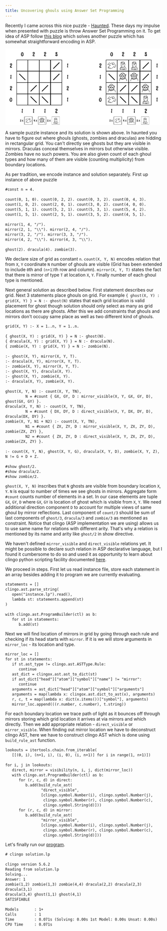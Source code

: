 ```yaml
---   
title: Uncovering ghouls using Answer Set Programming
---
```


Recently I came across this nice puzzle - [Haunted](https://krazydad.com/haunted/). These days
my impulse when presented with puzzle is throw Answer Set Programming on it. To get idea
of ASP follow [this blog](../../2023/07/solving-hitori-using-clingo.md) which solves another puzzle which has somewhat
straightforward encoding in ASP.

![](../../../img/haunted.png)

A sample puzzle instance and its solution is shown above. In haunted you have to figure out 
where ghouls (ghosts, zombies and draculas) are hidding in rectangular grid. You can't
directly see ghosts but they are visible in mirrors. Draculas conceal themselves in mirrors but 
otherwise visible. Zombies have no such powers. You are also given count of each ghoul types
and how many of them are visible (counting multiplicity) from boundary locations. 

As per tradition, we encode instance and solution separately. First up instance of above puzzle

~~~{.default}
#const n = 4.

count(0, 1, 0). count(0, 2, 2). count(0, 3, 2). count(0, 4, 3).
count(1, 0, 2). count(2, 0, 1). count(3, 0, 2). count(4, 0, 0).
count(5, 1, 1). count(5, 2, 1). count(5, 3, 1). count(5, 4, 2).
count(1, 5, 1). count(2, 5, 1). count(3, 5, 2). count(4, 5, 1).

mirror(1, 4, "/").
mirror(2, 1, "\\"). mirror(2, 4, "/").
mirror(3, 2, "/"). mirror(3, 3, "/").
mirror(4, 2, "\\"). mirror(4, 3, "\\").

ghost(2). dracula(4). zombie(3).
~~~

We declare size of grid as constant `n`. `count(X, Y, N)` encodes relation that from `X`, `Y` coordinate
`N` number of ghouls are visible (Grid has been extended to include `0`th and `(n+1)`th row and column). 
`mirror(X, Y, T)` states the fact that there is mirror of type `T` at location `X`, `Y`. Finally number 
of each ghoul type is mentioned.

Next general solution as described below. First statement describes our grid. Next 3 statements place
ghouls on grid. For example `{ ghost(X, Y) : grid(X, Y) } = N :- ghost(N)` states that 
each grid location is valid placement for ghost though solution should only select as many as 
grid locations as there are ghosts. After this we add constraints that ghouls and mirrors don't 
occupy same place as well as two different kind of ghouls.

~~~{.default}
grid(X, Y) :- X = 1..n, Y = 1..n.

{ ghost(X, Y) : grid(X, Y) } = N :- ghost(N).
{ dracula(X, Y) : grid(X, Y) } = N :- dracula(N).
{ zombie(X, Y) : grid(X, Y) } = N :- zombie(N).

:- ghost(X, Y), mirror(X, Y, T).
:- dracula(X, Y), mirror(X, Y, T).
:- zombie(X, Y), mirror(X, Y, T).
:- ghost(X, Y), dracula(X, Y).
:- ghost(X, Y), zombie(X, Y).
:- dracula(X, Y), zombie(X, Y).

ghost(X, Y, N) :- count(X, Y, TN),
         N = #count { GX, GY, D : mirror_visible(X, Y, GX, GY, D), ghost(GX, GY) }.
dracula(X, Y, N) :- count(X, Y, TN),
         N = #count { DX, DY, D : direct_visible(X, Y, DX, DY, D), dracula(DX, DY) }.
zombie(X, Y, N1 + N2) :- count(X, Y, TN),
         N1 = #count { ZX, ZY, D : mirror_visible(X, Y, ZX, ZY, D), zombie(ZX, ZY) },
         N2 = #count { ZX, ZY, D : direct_visible(X, Y, ZX, ZY, D), zombie(ZX, ZY) }.

:- count(X, Y, N), ghost(X, Y, G), dracula(X, Y, D), zombie(X, Y, Z), N != G + D + Z.

#show ghost/2.
#show dracula/2.
#show zombie/2.
~~~

`ghost(X, Y, N)` inscribes that `N` ghosts are visible from boundary location `X`, `Y`. `N` is equal
to number of times we see ghosts in mirrors. Aggregate form `#count` counts number of elements in a set. 
In our case elements are tuple `GX`, `GY`, `D` where `GX`, `GY` is location of ghost which is visible from `X`, `Y`.
We need additional direction component `D` to account for multiple views of same ghoul by mirror reflections. 
Last component of `count/3` should be sum of last components of `ghost/3`, `dracula/3` and `zombie/3`
as mentioned as constraint. Notice that clingo (ASP implementation we are using) allows us to use same name for
relations with different arity. That's why a relation is mentioned by its name and arity like `ghost/2` in
show directive.
 
We haven't defined `mirror_visible` and `direct_visible` relations yet. It might be possible to
declare such relation in ASP declarative language, but I found it cumbersome to do so and used it as
opportunity to learn about clingo python scripting facility documented [here](https://potassco.org/clingo/python-api/5.6/).

We proceed in steps. First let us read instance file, store each statement in an array besides adding it to program 
we are currently evaluating.

~~~{.default}
statements = []
clingo.ast.parse_string(
   open("instance.lp").read(),
   lambda st: statements.append(st)
)

with clingo.ast.ProgramBuilder(ctl) as b:
   for st in statements:
      b.add(st)
~~~

Next we will find location of mirrors in grid by going through each rule and checking if its head starts with `mirror`.
If it is we will store arguments in `mirror_loc` - its location and type.

~~~{.default}
mirror_loc = []
for st in statements:
   if st.ast_type != clingo.ast.ASTType.Rule:
      continue
   ast_dict = clingox.ast.ast_to_dict(st)
   if ast_dict["head"]["atom"]["symbol"]["name"] != "mirror":
      continue
   arguments = ast_dict["head"]["atom"]["symbol"]["arguments"]
   arguments = map(lambda x: clingox.ast.dict_to_ast(x), arguments)
   r, c, t = map(lambda x: dict(x.items())["symbol"], arguments)
   mirror_loc.append(((r.number, c.number), t.string))
~~~

For each boundary location we trace path of light as it bounces off through mirrors storing which grid location it arrives at
via mirrors and which directly. Then we add appropriate relation - `direct_visible` or `mirror_visible`. When finding out
mirror location we have to deconstruct clingo AST, here we have to construct clingo AST which is done using `build_rule_ast` 
function. 

~~~{.default}
lookouts = itertools.chain.from_iterable(
   [[(0, i), (n+1, i), (i, 0), (i, n+1)] for i in range(1, n+1)])

for i, j in lookouts:
   direct, mirror = visibility(n, i, j, dict(mirror_loc))
   with clingo.ast.ProgramBuilder(ctl) as b:
      for (r, c, d) in direct:
         b.add(build_rule_ast(
                "direct_visible",
                [clingo.symbol.Number(i), clingo.symbol.Number(j),
                 clingo.symbol.Number(r), clingo.symbol.Number(c),
                 clingo.symbol.String(d)]))
      for (r, c, d) in mirror:
         b.add(build_rule_ast(
                "mirror_visible",
                [clingo.symbol.Number(i), clingo.symbol.Number(j),
                 clingo.symbol.Number(r), clingo.symbol.Number(c),
                 clingo.symbol.String(d)]))
~~~

Let's finally run our [program](https://gist.github.com/rdivyanshu/ea7d280767c7c68cffb94f1421813efa).

~~~{.default}
# clingo solution.lp

clingo version 5.6.2
Reading from solution.lp
Solving...
Answer: 1
zombie(1,2) zombie(1,3) zombie(4,4) dracula(2,2) dracula(2,3) dracula(3,1) 
dracula(3,4) ghost(1,1) ghost(4,1)
SATISFIABLE

Models       : 1+
Calls        : 1
Time         : 0.071s (Solving: 0.00s 1st Model: 0.00s Unsat: 0.00s)
CPU Time     : 0.071s
~~~
